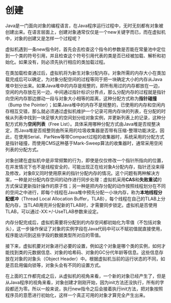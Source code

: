# 创建

Java是一门面向对象的编程语言，在Java程序运行过程中，无时无刻都有对象被创建出来。在语言层面上，创建对象通常仅仅是一个new关键字而已，而在虚拟机中，对象的创建又是怎样一个过程呢？

虚拟机遇到一条new指令时，首先会去检查这个指令的参数是否能在常量池中定位到一个类的符号引用，并且检查这个符号引用代表的类是否已经被加载、解析和初始化。如果没有，则必须先执行相应的类加载过程。

在类加载检查通过后，虚拟机将为新生对象分配内存。对象所需的内存大小在类加载完成后可以确定，为对象分配空间的过程等同于把一块确定大小的内存从Java堆中划分出来。如果Java堆中的内存是规整的，即所有用过的内存都放在一边，空闲的内存放在另一边，中间通过指针标识分界点，那么分配内存的过程就是指针向空闲内存那边挪动一段与对象大小相等的距离，这种分配方式称为**指针碰撞**（Bump the Pointer）；如果Java堆中的内存不是规整的，已使用的内存和空闲内存相互交错，那么就必须通过虚拟机维护一个记录可用内存块的列表，在分配的时候从列表中找到一块足够大的空间划分给对象实例，并更新列表上的记录，这种分配方式称为**空闲列表**（Free List）。具体采用哪种分配方式由Java堆是否规整决定，而Java堆是否规整则由所采用的垃圾收集器是否带有压缩-整理功能决定。因此，在使用Serial、ParNew等带Compact过程的收集器时，系统采用的分配方式是指针碰撞，而使用CMS这种基于Mark-Sweep算法的收集器时，通常采用空闲列表的分配方式。

对象创建在虚拟机中是非常频繁的行为，即使是仅仅修改一个指针所指向的位置，在并发情况下也不是线程安全的，可能出现正在给对象A分配内存，指针还没来得及修改，对象B又同时使用原来的指针分配内存的情况。这个问题有两种解决方案，一种是对分配内存空间的动作进行同步处理：虚拟机采用**CAS**和**失败重试**的方式保证更新指针操作的原子性；另一种是把内存分配的动作按照线程划分在不同的空间之中进行，即每个线程在Java堆中预先分配一小块内存，称为**本地线程分配缓冲**（Thread Local Allocation Buffer，TLAB），每个线程在自己的TLAB上分配内存，当TLAB用完并分配新的TLAB时，才需要同步锁定。虚拟机是否使用TLAB，可以通过-XX:+/-UseTLAB参数来设定。

内存分配完成后，虚拟机需要将分配到的内存空间都初始化为零值（不包括对象头），这一步操作保证了对象的实例字段在Java代码中可以不赋初值就直接使用，程序能访问到这些字段的数据类型所对应的零值。

接下来，虚拟机要对对象进行必要的设置，例如这个对象是哪个类的实例，如何才能找到类的元数据信息、对象的哈希码、对象的GC分代年龄等信息。这些信息存放在对象的对象头（Object Header）中。根据虚拟机当前的运行状态的不同，如是否启用偏向锁等，对象头会有不同的设置方式。

在上面的工作都完成之后，从虚拟机的视角来看，一个新的对象已经产生了，但是从Java程序的视角来看，对象创建才刚刚开始，因为init方法还没执行，所有的字段都还为零。所以一般来说，执行new指令之后会接着执行init方法，把对象按照程序员的意愿进行初始化，这样一个真正可用的对象才算完全产生出来。

